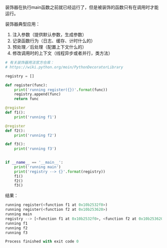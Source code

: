 装饰器在执行main函数之前就已经运行了，但是被装饰的函数只有在调用时才能运行。

装饰器典型应用：

1. 注入参数（提供默认参数，生成参数）
2. 记录函数行为（日志、缓存、计时什么的）
3. 预处理／后处理（配置上下文什么的）
4. 修改调用时的上下文（线程异步或者并行，类方法）

```python
# 有关装饰器用法官方仓库：
# https://wiki.python.org/moin/PythonDecoratorLibrary

registry = []

def register(func):
    print('running register({})'.format(func))
    registry.append(func)
    return func

@register
def f1():
    print('running f1')

@register
def f2():
    print('running f2')

def f3():
    print('running f3')

    
if __name__ == '__main__':
    print('running main')
    print('registry --> {}'.format(registry))
    f1()
    f2()
    f3()
```

结果：

```python
running register(<function f1 at 0x10b2532f0>)
running register(<function f2 at 0x10b253620>)
running main
registry --> [<function f1 at 0x10b2532f0>, <function f2 at 0x10b253620>]
running f1
running f2
running f3

Process finished with exit code 0
```



